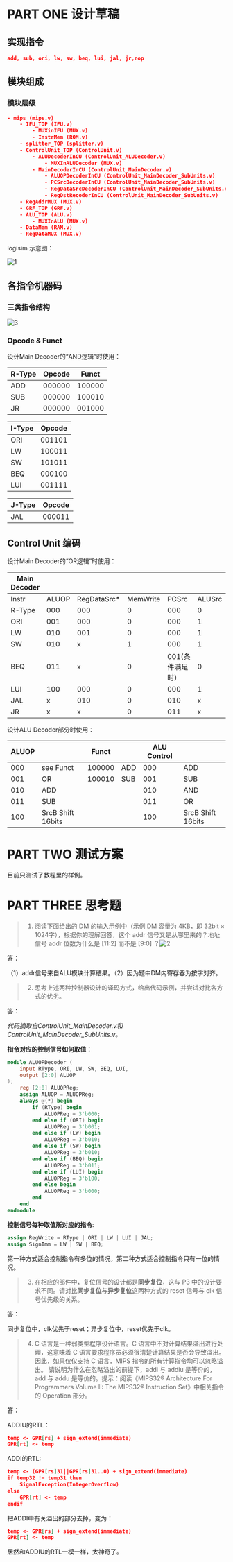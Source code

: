 # PART ONE 设计草稿

## 实现指令

```json
add, sub, ori, lw, sw, beq, lui, jal, jr,nop
```

## 模块组成

### 模块层级

```json
- mips (mips.v)
	- IFU_TOP (IFU.v)
		- MUXinIFU (MUX.v)
		- InstrMem (ROM.v)
	- splitter_TOP (splitter.v)
	- ControlUnit_TOP (ControlUnit.v)
		- ALUDecoderInCU (ControlUnit_ALUDecoder.v)
			- MUXInALUDecoder (MUX.v)
		- MainDecoderInCU (ControlUnit_MainDecoder.v)
			- ALUOPDecoderInCU (ControlUnit_MainDecoder_SubUnits.v)
			- PCSrcDecoderInCU (ControlUnit_MainDecoder_SubUnits.v)
			- RegDataSrcDecoderInCU (ControlUnit_MainDecoder_SubUnits.v)
			- RegDstRecoderInCU (ControlUnit_MainDecoder_SubUnits.v)
	- RegAddrMUX (MUX.v)
	- GRF_TOP (GRF.v)
	- ALU_TOP (ALU.v)
		- MUXInALU (MUX.v)
	- DataMem (RAM.v)
	- RegDataMUX (MUX.v)
```

logisim 示意图：

![1](img/1.png)

## 各指令机器码

### 三类指令结构

![3](img/3.png)

### Opcode & Funct

设计Main Decoder的“AND逻辑”时使用：

| R-Type | Opcode | Funct  |
| ------ | ------ | ------ |
| ADD    | 000000 | 100000 |
| SUB    | 000000 | 100010 |
| JR     | 000000 | 001000 |

| I-Type | Opcode |
| ------ | ------ |
| ORI    | 001101 |
| LW     | 100011 |
| SW     | 101011 |
| BEQ    | 000100 |
| LUI    | 001111 |

| J-Type | Opcode |
| ------ | ------ |
| JAL    | 000011 |

## Control Unit 编码

设计Main Decoder的“OR逻辑”时使用：

| Main  Decoder |       |             |          |                 |        |         |           |         |
| ------------- | ----- | ----------- | -------- | --------------- | ------ | ------- | --------- | ------- |
| Instr         | ALUOP | RegDataSrc* | MemWrite | PCSrc           | ALUSrc | RegDst* | RegWrite* | SignImm |
| R-Type        | 000   | 000         | 0        | 000             | 0      | 001     | 1         | x       |
| ORI           | 001   | 000         | 0        | 000             | 1      | 000     | 1         | 0       |
| LW            | 010   | 001         | 0        | 000             | 1      | 000     | 1         | 1       |
| SW            | 010   | x           | 1        | 000             | 1      | x       | 0         | 1       |
| BEQ           | 011   | x           | 0        | 001(条件满足时) | 0      | x       | 0         | 1       |
| LUI           | 100   | 000         | 0        | 000             | 1      | 000     | 1         | 0       |
| JAL           | x     | 010         | 0        | 010             | x      | 010     | 1         | x       |
| JR            | x     | x           | 0        | 011             | x      | x       | 0         | x       |

设计ALU Decoder部分时使用：

| ALUOP |                   | Funct  |      | ALU Control |                   |
| ----- | ----------------- | ------ | ---- | ----------- | ----------------- |
| 000   | see Funct         | 100000 | ADD  | 000         | ADD               |
| 001   | OR                | 100010 | SUB  | 001         | SUB               |
| 010   | ADD               |        |      | 010         | AND               |
| 011   | SUB               |        |      | 011         | OR                |
| 100   | SrcB Shift 16bits |        |      | 100         | SrcB Shift 16bits |

# PART TWO 测试方案

目前只测试了教程里的样例。

# PART THREE 思考题

> 1. 阅读下面给出的 DM 的输入示例中（示例 DM 容量为 4KB，即 32bit × 1024字），根据你的理解回答，这个 addr 信号又是从哪里来的？地址信号 addr 位数为什么是 [11:2] 而不是 [9:0] ？![2](img/2.png)

答：

（1）addr信号来自ALU模块计算结果。（2）因为题中DM内寄存器为按字对齐。



> 2. 思考上述两种控制器设计的译码方式，给出代码示例，并尝试对比各方式的优劣。

答：

*代码摘取自ControlUnit_MainDecoder.v和ControlUnit_MainDecoder_SubUnits.v。*

 **指令对应的控制信号如何取值**：

```verilog
module ALUOPDecoder (
    input RType, ORI, LW, SW, BEQ, LUI,
    output [2:0] ALUOP
);
    reg [2:0] ALUOPReg;
    assign ALUOP = ALUOPReg;
    always @(*) begin
        if (RType) begin
            ALUOPReg = 3'b000;
        end else if (ORI) begin
            ALUOPReg = 3'b001;
        end else if (LW) begin
            ALUOPReg = 3'b010;
        end else if (SW) begin
            ALUOPReg = 3'b010;
        end else if (BEQ) begin
            ALUOPReg = 3'b011;
        end else if (LUI) begin
            ALUOPReg = 3'b100;
        end else begin
            ALUOPReg = 3'b000;
        end
    end
endmodule
```

**控制信号每种取值所对应的指令**:

```verilog
assign RegWrite = RType | ORI | LW | LUI | JAL;
assign SignImm = LW | SW | BEQ;
```

第一种方式适合控制指令有多位的情况，第二种方式适合控制指令只有一位的情况。



> 3. 在相应的部件中，复位信号的设计都是**同步复位**，这与 P3 中的设计要求不同。请对比**同步复位**与**异步复位**这两种方式的 reset 信号与 clk 信号优先级的关系。

答：

同步复位中，clk优先于reset；异步复位中，reset优先于clk。

> 4. C 语言是一种弱类型程序设计语言。C 语言中不对计算结果溢出进行处理，这意味着 C 语言要求程序员必须很清楚计算结果是否会导致溢出。因此，如果仅仅支持 C 语言，MIPS 指令的所有计算指令均可以忽略溢出。 请说明为什么在忽略溢出的前提下，addi 与 addiu 是等价的，add 与 addu 是等价的。提示：阅读《MIPS32® Architecture For Programmers Volume II: The MIPS32® Instruction Set》中相关指令的 Operation 部分。

答：

ADDIU的RTL：

```json
temp <- GPR[rs] + sign_extend(immediate)
GPR[rt] <- temp
```

ADDI的RTL:

```JSON
temp <- (GPR[rs]31||GPR[rs]31..0) + sign_extend(immediate)
if temp32 != temp31 then
	SignalException(IntegerOverflow)
else
	GPR[rt] <- temp
endif
```

把ADDI中有关溢出的部分去掉，变为：

```json
temp <- GPR[rs] + sign_extend(immediate)
GPR[rt] <- temp
```

居然和ADDIU的RTL一模一样，太神奇了。

